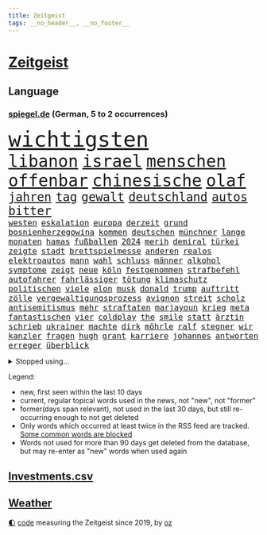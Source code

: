 ```yaml
---
title: Zeitgeist
tags: __no_header__, __no_footer__
---
```


# [Zeitgeist](https://oliz.io/zeitgeist/)

## Language

<h3><a href="https://www.spiegel.de" target="_blank">spiegel.de</a> (German, 5 to 2 occurrences)</h3>
<p style="font-family:monospace">
<span style="font-size:32pt"><a href="news_links.html#wichtigsten" class="current">wichtigsten</a></span>
<br>
<span style="font-size:25pt"><a href="news_links.html#libanon" class="current">libanon</a></span>
<span style="font-size:25pt"><a href="news_links.html#israel" class="current">israel</a></span>
<span style="font-size:25pt"><a href="news_links.html#menschen" class="current">menschen</a></span>
<span style="font-size:25pt"><a href="news_links.html#offenbar" class="current">offenbar</a></span>
<span style="font-size:25pt"><a href="news_links.html#chinesische" class="current">chinesische</a></span>
<span style="font-size:25pt"><a href="news_links.html#olaf" class="current">olaf</a></span>
<br>
<span style="font-size:18pt"><a href="news_links.html#jahren" class="current">jahren</a></span>
<span style="font-size:18pt"><a href="news_links.html#tag" class="current">tag</a></span>
<span style="font-size:18pt"><a href="news_links.html#gewalt" class="current">gewalt</a></span>
<span style="font-size:18pt"><a href="news_links.html#deutschland" class="current">deutschland</a></span>
<span style="font-size:18pt"><a href="news_links.html#autos" class="current">autos</a></span>
<span style="font-size:18pt"><a href="news_links.html#bitter" class="current">bitter</a></span>
<br>
<span style="font-size:12pt"><a href="news_links.html#westen" class="current">westen</a></span>
<span style="font-size:12pt"><a href="news_links.html#eskalation" class="current">eskalation</a></span>
<span style="font-size:12pt"><a href="news_links.html#europa" class="current">europa</a></span>
<span style="font-size:12pt"><a href="news_links.html#derzeit" class="current">derzeit</a></span>
<span style="font-size:12pt"><a href="news_links.html#grund" class="current">grund</a></span>
<span style="font-size:12pt"><a href="news_links.html#bosnienherzegowina" class="new">bosnienherzegowina</a></span>
<span style="font-size:12pt"><a href="news_links.html#kommen" class="current">kommen</a></span>
<span style="font-size:12pt"><a href="news_links.html#deutschen" class="current">deutschen</a></span>
<span style="font-size:12pt"><a href="news_links.html#münchner" class="current">münchner</a></span>
<span style="font-size:12pt"><a href="news_links.html#lange" class="current">lange</a></span>
<span style="font-size:12pt"><a href="news_links.html#monaten" class="current">monaten</a></span>
<span style="font-size:12pt"><a href="news_links.html#hamas" class="current">hamas</a></span>
<span style="font-size:12pt"><a href="news_links.html#fußballem" class="current">fußballem</a></span>
<span style="font-size:12pt"><a href="news_links.html#2024" class="current">2024</a></span>
<span style="font-size:12pt"><a href="news_links.html#merih" class="current">merih</a></span>
<span style="font-size:12pt"><a href="news_links.html#demiral" class="current">demiral</a></span>
<span style="font-size:12pt"><a href="news_links.html#türkei" class="current">türkei</a></span>
<span style="font-size:12pt"><a href="news_links.html#zeigte" class="current">zeigte</a></span>
<span style="font-size:12pt"><a href="news_links.html#stadt" class="current">stadt</a></span>
<span style="font-size:12pt"><a href="news_links.html#brettspielmesse" class="new">brettspielmesse</a></span>
<span style="font-size:12pt"><a href="news_links.html#anderen" class="current">anderen</a></span>
<span style="font-size:12pt"><a href="news_links.html#realos" class="new">realos</a></span>
<span style="font-size:12pt"><a href="news_links.html#elektroautos" class="current">elektroautos</a></span>
<span style="font-size:12pt"><a href="news_links.html#mann" class="current">mann</a></span>
<span style="font-size:12pt"><a href="news_links.html#wahl" class="current">wahl</a></span>
<span style="font-size:12pt"><a href="news_links.html#schluss" class="current">schluss</a></span>
<span style="font-size:12pt"><a href="news_links.html#männer" class="current">männer</a></span>
<span style="font-size:12pt"><a href="news_links.html#alkohol" class="current">alkohol</a></span>
<span style="font-size:12pt"><a href="news_links.html#symptome" class="new">symptome</a></span>
<span style="font-size:12pt"><a href="news_links.html#zeigt" class="current">zeigt</a></span>
<span style="font-size:12pt"><a href="news_links.html#neue" class="current">neue</a></span>
<span style="font-size:12pt"><a href="news_links.html#köln" class="current">köln</a></span>
<span style="font-size:12pt"><a href="news_links.html#festgenommen" class="current">festgenommen</a></span>
<span style="font-size:12pt"><a href="news_links.html#strafbefehl" class="current">strafbefehl</a></span>
<span style="font-size:12pt"><a href="news_links.html#autofahrer" class="current">autofahrer</a></span>
<span style="font-size:12pt"><a href="news_links.html#fahrlässiger" class="current">fahrlässiger</a></span>
<span style="font-size:12pt"><a href="news_links.html#tötung" class="current">tötung</a></span>
<span style="font-size:12pt"><a href="news_links.html#klimaschutz" class="current">klimaschutz</a></span>
<span style="font-size:12pt"><a href="news_links.html#politischen" class="current">politischen</a></span>
<span style="font-size:12pt"><a href="news_links.html#viele" class="current">viele</a></span>
<span style="font-size:12pt"><a href="news_links.html#elon" class="current">elon</a></span>
<span style="font-size:12pt"><a href="news_links.html#musk" class="current">musk</a></span>
<span style="font-size:12pt"><a href="news_links.html#donald" class="current">donald</a></span>
<span style="font-size:12pt"><a href="news_links.html#trump" class="current">trump</a></span>
<span style="font-size:12pt"><a href="news_links.html#auftritt" class="current">auftritt</a></span>
<span style="font-size:12pt"><a href="news_links.html#zölle" class="current">zölle</a></span>
<span style="font-size:12pt"><a href="news_links.html#vergewaltigungsprozess" class="current">vergewaltigungsprozess</a></span>
<span style="font-size:12pt"><a href="news_links.html#avignon" class="current">avignon</a></span>
<span style="font-size:12pt"><a href="news_links.html#streit" class="current">streit</a></span>
<span style="font-size:12pt"><a href="news_links.html#scholz" class="current">scholz</a></span>
<span style="font-size:12pt"><a href="news_links.html#antisemitismus" class="current">antisemitismus</a></span>
<span style="font-size:12pt"><a href="news_links.html#mehr" class="current">mehr</a></span>
<span style="font-size:12pt"><a href="news_links.html#straftaten" class="current">straftaten</a></span>
<span style="font-size:12pt"><a href="news_links.html#marjayoun" class="new">marjayoun</a></span>
<span style="font-size:12pt"><a href="news_links.html#krieg" class="current">krieg</a></span>
<span style="font-size:12pt"><a href="news_links.html#meta" class="current">meta</a></span>
<span style="font-size:12pt"><a href="news_links.html#fantastischen" class="new">fantastischen</a></span>
<span style="font-size:12pt"><a href="news_links.html#vier" class="current">vier</a></span>
<span style="font-size:12pt"><a href="news_links.html#coldplay" class="current">coldplay</a></span>
<span style="font-size:12pt"><a href="news_links.html#the" class="current">the</a></span>
<span style="font-size:12pt"><a href="news_links.html#smile" class="new">smile</a></span>
<span style="font-size:12pt"><a href="news_links.html#statt" class="current">statt</a></span>
<span style="font-size:12pt"><a href="news_links.html#ärztin" class="current">ärztin</a></span>
<span style="font-size:12pt"><a href="news_links.html#schrieb" class="current">schrieb</a></span>
<span style="font-size:12pt"><a href="news_links.html#ukrainer" class="current">ukrainer</a></span>
<span style="font-size:12pt"><a href="news_links.html#machte" class="current">machte</a></span>
<span style="font-size:12pt"><a href="news_links.html#dirk" class="current">dirk</a></span>
<span style="font-size:12pt"><a href="news_links.html#möhrle" class="new">möhrle</a></span>
<span style="font-size:12pt"><a href="news_links.html#ralf" class="current">ralf</a></span>
<span style="font-size:12pt"><a href="news_links.html#stegner" class="current">stegner</a></span>
<span style="font-size:12pt"><a href="news_links.html#wir" class="current">wir</a></span>
<span style="font-size:12pt"><a href="news_links.html#kanzler" class="current">kanzler</a></span>
<span style="font-size:12pt"><a href="news_links.html#fragen" class="current">fragen</a></span>
<span style="font-size:12pt"><a href="news_links.html#hugh" class="current">hugh</a></span>
<span style="font-size:12pt"><a href="news_links.html#grant" class="new">grant</a></span>
<span style="font-size:12pt"><a href="news_links.html#karriere" class="current">karriere</a></span>
<span style="font-size:12pt"><a href="news_links.html#johannes" class="new">johannes</a></span>
<span style="font-size:12pt"><a href="news_links.html#antworten" class="current">antworten</a></span>
<span style="font-size:12pt"><a href="news_links.html#erreger" class="current">erreger</a></span>
<span style="font-size:12pt"><a href="news_links.html#überblick" class="current">überblick</a></span>
</p>
<details>
<summary>Stopped using...</summary>
<p class="former" style="font-size:12pt">
2020(1444) regel(1444) bereich(1442) internationaler(1442) liverpool(1442) wichtigste(1442) besiegt(1441) häufig(1441) ifoinstitut(1441) jemand(1441) sitzt(1441) appelliert(1440) erfahren(1440) handeln(1440) kritisierte(1440) twitter(1440) verlegt(1440) ausnahmen(1439) beamten(1439) bedrohung(1439) bemüht(1439) flüchtlinge(1439) lager(1439) sicherheitsbehörden(1439) investoren(1438) jedem(1438) verunglückt(1438) zugang(1438) abstand(1437) ankündigung(1437) erscheinen(1437) geschäfte(1437) krankenhäuser(1437) verhängt(1437) 65(1436) erdoğan(1436) freiburg(1436) leid(1436) mordes(1436) rückschlag(1436) schlechten(1436) united(1436) meinem(1435) planeten(1435) studierenden(1435) bildung(1434) energien(1434) hoher(1434) liste(1434) preisen(1434) untersuchungen(1434) versteigert(1434) athleten(1433) gemeldet(1433) abgang(1432) strengere(1432) überlebte(1432) arbeitgeber(1431) bloß(1431) entdecken(1431) jahrhundert(1431) körperverletzung(1431) schuss(1431) 3000(1430) stoßen(1430) beschwerden(1429) verschwand(1428) eigener(1427) geburt(1427) gesetze(1427) jüngere(1427) ausbau(1426) 1500(1425) fortgesetzt(1425) 1000(1422) entscheidenden(1422) verteidigen(1422) gang(1420) ehe(1419) einschätzung(1418) geprägt(1418) mehrerer(1417) anzeichen(1416) hinten(1416) kevin(1416) schriftsteller(1415) visier(1415) rentner(1412) außerhalb(1411) spenden(1410) ältere(1410) bangen(1408) whatsapp(1407) abgeschlossen(1399) foto(1390) ära(1385) sachen(1363) berichtete(1341) josef(1293) lahm(1274) abgestürzt(1262) airline(1245) arbeitsmarkt(1211) 38(1209) vorsicht(1200) novak(1183) arme(1176) zugestimmt(1156) erfolgreichste(1144) dörfer(1135) moderner(1108) irritiert(1093) entstanden(1090) worum(1085) älteste(1081) fachkräfte(1072) magazin(1055) ostdeutschland(1051) schülerin(1049) verteidiger(1049) lieferungen(1048) betrüger(1044) fußballs(1029) airlines(1027) seltene(1020) texte(1006) kremlchef(1001) erschwert(993) gefechte(983) verkündete(982) lemke(979) schwieriger(976) desto(974) aufhören(950) brüder(946) gestärkt(933) nebenbei(920) baustelle(915) dilemma(906) kriegsbeginn(905) besetzten(899) fernen(883) hammer(874) isoliert(857) grünenpolitikerin(848) cannabis(844) titelverteidiger(841) jugendlicher(834) kühnert(833) verhaftung(830) weltrekord(826) schwimmen(821) newsletter(814) 16jähriger(806) trans(801) freispruch(780) subventionen(775) psychischen(772) pleiten(770) ganzes(761) frühjahr(756) antarktis(755) 63(753) rätseln(741) überreste(740) freigegeben(738) stemmen(733) emissionen(723) freundschaft(708) versehen(706) knappe(704) männliche(704) auszeichnung(699) geheim(669) kampfjets(666) finanzaufsicht(665) testet(662) roland(660) djokovic(655) reisende(655) fenster(654) gesagt(651) flogen(649) regierende(647) colorado(645) trauern(642) gestalten(640) tauchte(640) opfers(637) wiener(636) praxis(633) tourismus(629) geschwister(623) aussieht(620) pokal(620) viertagewoche(619) boom(618) christdemokraten(617) leistungen(610) minderjährige(609) islamistischen(603) openai(597) jene(596) baden(591) bürokratie(591) ausgerufen(588) eskalierte(587) dennis(583) karin(582) wahlsieger(580) dfbpokal(579) attackieren(578) wegner(576) zuckerberg(573) instituts(571) lieferte(569) unterbrechung(567) ausschluss(566) zogen(556) höcke(555) protestaktion(545) bestreiten(543) sommerspielen(535) startete(531) 13jährige(528) spiegeltalk(528) 800(522) dringt(522) wärmepumpe(519) kleinflugzeug(515) härtere(511) beine(510) hoeneß(510) arbeiter(509) katrin(503) luxus(503) horror(502) mühe(496) drogenhandel(485) mahnen(481) gegners(471) beckenbauer(467) objekte(467) spahn(463) einbringen(457) stellvertretende(455) milliardenschweren(452) zügen(450) abends(446) quellen(444) lebend(442) 30jähriger(441) pass(436) heimem(435) goldene(429) dfbfrauen(427) unterscheiden(422) politikerinnen(420) heim(418) teuerste(414) psyche(408) folter(406) geöffnet(405) niemanden(405) albtraum(403) belohnt(403) abschieben(397) hartes(397) ausscheiden(394) rasche(394) amerikanischen(388) angefahren(388) bedauert(386) spanischer(386) tisch(384) kontrollverlust(377) onkel(376) reformiert(374) sperrte(374) anläuft(367) düsteren(367) streaminganbietern(367) archäologen(365) spdgeneralsekretär(364) kimmich(362) vergehen(358) singen(355) harsche(354) verheiratet(354) dankbar(350) organisatoren(350) proben(350) eröffnung(348) eustaaten(348) weinen(346) begründet(343) hackerangriff(340) böse(336) nominierung(331) stimmte(331) einfachen(328) lasst(328) ratschläge(326) damaskus(325) gazastreifens(325) hamasanführer(325) hongkong(325) hamasgeiseln(323) interne(319) schwaben(317) luxushotel(316) neonazis(314) abfall(312) recep(311) tayyip(311) beihilfe(310) herbe(310) ernsthafte(309) lernte(307) stille(305) aufwand(304) 16jährigen(302) schwindet(302) veränderung(302) wegfallen(302) friedlich(300) airports(297) magic(297) fluggäste(296) nürnberger(296) britisches(294) kostenlos(294) beteiligen(283) bedrängnis(282) unverletzt(282) verspätung(281) bernd(280) dialoge(280) zerstritten(280) po(278) exprofi(276) zuversichtlich(276) abgeordneter(274) vergleichsweise(273) versteht(273) gera(272) präsent(272) giftige(270) grundgesetz(270) hungern(269) vorfällen(269) fortschritte(268) roberts(267) flagge(266) riesigen(266) sekeinsatz(265) staatssekretär(265) fabrik(263) kragen(263) dreyer(262) machtwechsel(262) athen(261) interessieren(258) melanie(257) körperlich(253) australischer(250) le(250) verpflichten(250) audi(248) normalerweise(248) firmenchef(247) disney+(244) erfolgreichen(243) kinos(241) zeitenwende(241) halbinsel(239) katz(239) 2009(238) spektakuläres(238) hai(237) holten(236) darsteller(234) gefühlt(232) klamotten(232) gegenmaßnahmen(229) pünktlich(229) jagt(228) milch(228) piloten(228) 160(227) charlotte(227) lutz(227) stellung(227) territorium(226) begraben(225) konkurrentin(225) original(225) strategisch(225) wüste(225) contest(224) eurovision(224) insolvente(224) entscheidender(223) manipulation(222) ravensburg(222) 64(220) reihenweise(220) sophie(220) gitarrist(219) ausüben(218) hitlergruß(218) weichen(217) gelegene(215) landrat(215) riefen(215) verbotene(215) zerlegt(215) wald(213) schwein(212) vorgesehen(212) extremismus(210) boateng(209) jérôme(209) sportlichen(208) jordan(207) siebten(206) verzögern(206) lebenswerk(205) blau(204) chinesisches(204) geschichten(204) regenfällen(204) selbstverständlich(204) unmöglich(204) haustür(203) sinkenden(203) schreibtisch(202) schwimmer(202) pfiff(200) befragt(199) oberhausen(198) bluttat(197) wildtiere(197) schwerem(195) reklamiert(194) seltsamen(194) aktualisiert(193) fußgänger(193) beruflich(190) einfuhr(190) mongolei(190) aktivitäten(189) georg(189) abwesenheit(188) dortmunds(187) dublin(187) versöhnung(186) aufgelegt(185) raffinerie(185) bulgarien(184) schulter(184) thüringische(184) ampelpolitiker(183) ringe(182) ostdeutscher(181) andrang(180) bodo(180) bundesamtes(180) stemmt(180) vermont(180) lizenz(179) mail(179) monster(179) nordrheinwestfalens(179) landeskriminalamt(177) schnellste(177) vertritt(177) zeichner(177) schöne(176) gates(175) vorlage(175) wahren(175) messerangriff(173) balkon(171) aktie(169) antreibt(169) anwesen(168) strahlkraft(168) techkonzerne(168) brachen(167) kasia(167) lenhardt(167) irren(164) jansen(164) menschenrechtler(164) vegane(164) gruß(163) kibbuz(163) brutale(162) integration(162) kretschmann(162) rekorde(162) attraktiv(161) schweine(161) züchten(161) graz(160) wout(160) studio(159) erneuert(158) paket(158) wehrmacht(158) trikots(157) fußballers(156) lebenslanger(156) machtübernahme(154) promis(154) wolke(154) mosel(153) baron(152) breitet(152) steine(152) tierreich(152) affären(151) giftig(151) sportwetten(151) wohngebiet(151) gemalt(150) wahlheimat(149) entzündete(147) konzerten(146) rotterdam(146) abnehmen(145) haushalten(145) figuren(144) immobilienkauf(144) schwangere(144) worüber(143) wahlkampfauftritt(142) salvador(141) dreckig(140) kreativen(140) attackierte(139) fti(139) kultusministerkonferenz(139) wittert(139) parkplatz(138) dicke(137) regelung(137) triumphierte(137) nachnamen(136) videobeweis(136) massentourismus(135) vorfalls(135) angeschlossen(134) blüht(134) einschüchtern(134) geparktes(134) kehren(134) sprecher(134) ultimative(134) islam(132) afdlandrat(130) erlebten(130) sesselmann(130) straftat(130) var(130) afdspitzenkandidat(129) fix(129) liest(129) verbrecher(129) verdichten(129) vergangenem(129) veteran(129) amtsträger(128) weibchen(128) forschenden(127) geiseldeal(127) hathaway(127) lachs(127) ausbreitung(126) engagierte(126) steigert(126) verbessert(126) 28jährige(125) versunkene(125) spitzenkandidatin(124) 26000(123) hitzige(123) impfstoffe(123) mix(123) heimspiel(122) jenna(122) landsleute(122) ortega(122) prinzip(122) tischtennis(122) begeisterung(121) bilden(121) intensiven(121) kanzlerschaft(121) kooperieren(121) leclerc(120) entzündet(119) me(119) schlacht(119) spanier(119) antidepressiva(118) aufbauen(118) einzig(118) mitgliedschaft(118) polizeiangaben(118) rutschen(118) spontane(118) auszubildende(117) entsprechend(116) triathlon(116) funktionär(115) schärferes(115) enkelin(114) geteilt(114) ibiza(114) ehesten(113) reus(113) 39jährige(112) robin(112) schauspielers(112) brandgefahr(111) clooney(111) helgoland(111) match(111) nacheinander(111) wahlomat(111) schumachers(110) grand(109) ausbreiten(108) beeinträchtigt(108) bewertung(108) gewaltigen(107) lindemann(107) verschiedener(107) verteilen(107) befragen(106) blake(106) lively(106) muscheln(106) reeperbahn(106) tinder(106) besiegte(105) kriegskabinett(105) cooper(104) fossilen(104) zitiert(104) ähnelt(104) trainierte(103) verspätungen(103) einschlafen(102) frisst(102) stich(102) tierischer(102) satire(101) shitstorm(101) alassad(100) eishockeyprofi(100) linkenpolitikerin(100) sturmböen(100) margaret(99) memes(99) pflanze(98) vergeltungsangriff(98) landesweiten(97) transfers(97) verwaltungsgericht(97) bezahlbare(96) fluch(96) militäraktion(96) sinwar(96) verlorenen(96) double(95) litt(95) 128(94) f16(94) jodie(94) staatsbürgerschaft(94) vorkehrungen(94) erobern(93) füreinander(93) hinein(93) kidman(93) achtelfinale(92) brad(92) pitt(92) unzufrieden(92) verbrauchern(92) mörtel(91) mörtels(91) nervös(91) psychotherapie(91) reisekonzern(91) vollrausch(91) belastend(90) eingeschüchtert(90) existieren(90) lauterbachs(90) millionenfach(90) retteten(90) seltenen(90) bekanntwerden(89) boxerin(89) faktor(89) núñez(89) oberbürgermeisters(89) verlieh(89) alejandro(88) ask(88) atem(88) briefwahlstimmen(88) gefangen(88) lindenberg(88) linzer(88) marktplatz(88) nazideutschland(88) nebulös(88) täuschung(88) vorsichtig(88) exfreundin(87) gabriel(87) industriestandort(87) lautsprecher(87) mitentscheiden(87) mitschuld(87) netflixdoku(87) spielberechtigung(87) kravitz(86) theodor(86) wahlzettel(86) wdr(86) gelebt(85) einschulung(84) jusochef(84) lobes(84) türmer(84) alkoholeinfluss(83) datingapp(83) erlebnis(83) nostalgie(83) struktur(83) unterschrieb(83) dominante(82) dschungelcamp(82) gefährten(82) häusliche(82) zuge(82) bergtour(81) westküste(81) einpacken(80) finanzspritze(80) four(80) gosens(79) gündoğan(79) königliche(79) revidierte(79) sanktionieren(79) tsv(79) waffenrecht(79) amazonserie(78) bbcbericht(78) eingerichtet(78) sperren(78) abgelöst(77) geschehnisse(77) messerangriffe(77) sorgerechtsstreit(77) unsicher(77) 49jähriger(76) draisaitl(76) edmonton(76) huscht(76) oilers(76) rivale(76) steckte(76) usluftfahrtbehörde(76) ussoldaten(76) anja(75) bekamen(75) rützel(75) tops(75) ewiger(74) hofer(74) mitteilung(74) nachrichtenmann(74) raffinerien(74) schillerndsten(74) bauzinsen(73) drinks(73) entkam(73) gekürzt(73) gezeugt(73) hogan(73) hulk(73) 30jährige(72) canyon(72) führungspositionen(72) handelfmeter(72) hilferufe(72) lord(72) mick(72) nuri(72) spitzengespräch(72) stach(72) steuerte(72) verpatzte(72) şahin(72) abzusichern(71) auszutricksen(71) branchenkenner(71) flops(71) folgenschwerer(71) linkenabgeordnete(71) umstrittenem(71) unteren(71) verstörend(71) 41(70) haptik(70) jagte(70) preisschild(70) unmögliche(70) antwerpen(69) externe(69) ministeriumsmitarbeiter(69) nationalistischer(69) rubens(69) vorrunde(69) auszugeben(68) selbstzweifel(68) spielführer(68) startrampen(68) arbeitstage(67) ex(67) fauci(67) kalender(67) kinderbuch(67) messenger(67) pflanzenarten(67) pieper(67) prozesses(67) versteigerung(67) weiche(67) ausdrücklich(66) billion(66) formel1team(66) genua(66) lebe(66) paarung(66) scheinbar(66) antiterroreinsatz(65) dieselbe(65) drehten(65) ebike(65) elblandrevolte(65) geschwiegen(65) kroatischen(65) oberhaupt(65) reanimation(65) armutsgefährdung(64) bootsausflug(64) ertrunken(64) fahrerwertung(64) gedachten(64) gefehlt(64) glaube(64) inside(64) izmir(64) lehrerzimmer(64) offenem(64) spürt(64) telemedizin(64) unermüdlich(64) 3500(63) badenberg(63) badmintonspieler(63) erwarte(63) feiergesellschaft(63) justizsenatorin(63) kraftwerks(63) rekordvertrag(63) autodach(62) dittrich(62) kompetenzen(62) angststörungen(61) bundespolitik(61) dfbpräsident(61) genügen(61) gere(61) nationalisten(61) neuendorf(61) outete(61) pretty(61) regelt(61) reiseziele(61) finanzministerin(60) gewaltvorwürfe(60) gregg(60) lebensversicherung(60) milliardären(60) sonneberg(60) überlastung(60) berkshire(59) biles(59) buffett(59) giacomo(59) investmentfirma(59) löschte(59) paradox(59) simone(59) sturzflut(59) tatum(59) warren(59) armutsgefährdet(58) gejubelt(58) deutschlandweit(57) kamerun(57) lacht(57) modus(57) rücktritte(57) swipen(57) windgeschwindigkeiten(57) abwegen(56) ausgeschieden(56) filiale(56) jamaika(56) ostfriesland(56) privatleben(56) beteiligte(55) entpuppen(55) gruppierung(55) schwefeldioxid(55) wohnraum(55) comingout(54) gelähmt(54) lektüre(54) 41jährigen(53) breit(53) freiwilligen(53) glen(53) grandslamturnieren(53) powell(53) rebellion(53) samsung(53) verwerflich(53) besichtigen(52) ilmenau(52) landtage(52) staatskonzern(52) zweitligist(52) abschiebepläne(51) guide(51) invasive(51) klinikaufenthalt(51) reeves(51) trennungen(51) wettert(51) glücklicher(50) rbb(50) schwierigen(50) stechen(50) verfolgten(50) verzweifelt(50) willi(50) bswchefin(49) falcon(49) kolumbianischen(49) stadtfest(49) startverbot(49) südamerikameisterschaft(49) wrestler(49) potenzielle(48) turm(48) uruguayische(48) übersehen(48) diekmann(47) muhammad(47) thailändischen(47) 109(46) andrea(46) aufteilung(46) ruheständler(46) schlichten(46) schädigen(46) sorgfältig(46) sorte(46) verdreifacht(46) winterkorn(46) 36jährige(45) besuche(45) konservativ(45) neuzugang(45) pascal(45) scharfschützen(45) staubsauger(45) stiller(45) streitpunkt(45) videoanalyse(45) hinterbliebenen(44) rückruf(44) gass(43) japanischem(43) verhältnissen(43) winken(43) abgebogen(42) görlitz(42) klaffen(42) kürzungen(42) radstar(42) sechster(42) unerträglich(42) wesen(42) interessanter(41) lake(41) austausch(40) bayernprofi(40) gestaltet(40) imageproblem(40) kreuzfahrt(40) privatjets(40) sahelzone(40) täters(40) anstrengend(39) ber(39) bond(39) bundesjustizminister(39) längeren(39) redete(39) rufe(39) tierpflegerin(39) zeitmanagement(39) zweck(39) 1993(38) betriebsrat(38) hauptstadtflughafen(38) israelpalästinakonflikt(38) längen(38) neidisch(38) waldweg(38) wertschätzung(38) 81(37) aussichtsturm(37) eigens(37) keanu(37) klimafreundlich(37) nahostexperte(37) priorität(37) rekordzeit(37) sicherer(37) siedlungspolitik(37) freistaat(36) newcomer(36) siena(36) teamkollege(36) verbraucherstimmung(36) vermögens(36) zentrums(36) afghanen(35) ansbach(35) assad(35) baschar(35) prostitution(35) shirin(35) zehnten(35) eindringliche(34) hüller(34) japankäfer(34) notlanden(34) quadratkilometer(34) sachsenwahl(34) täte(34) zwist(34) bronzemedaille(33) entführer(33) kollektive(33) kühlschrank(33) orks(33) rampenlicht(33) renommiertesten(33) silbermedaille(33) verfechter(33) bagger(32) gehofft(32) geländegewinne(32) hey(32) manipulierte(32) sportwelt(32) tenniswelt(32) zufahrt(32) 1943(31) auslandsjahr(31) entlassungen(31) leistet(31) lüften(31) rennfahrer(31) rückschläge(31) stall(31) valentina(31) vermeidet(31) 69(30) dschungel(30) gehörten(30) haniyyeh(30) konjunkturflaute(30) rudereiner(30) triathlet(30) verstimmungen(30) bizarrer(29) bogenschießen(29) einhalt(29) irgendetwas(29) mund(29) siedler(29) ausbildungsplätze(28) eigenheimbesitzer(28) fremd(28) gefangenen(28) gelegentlich(28) geschädigt(28) konzernchef(28) modekette(28) schätzungsweise(28) verbrennungsmotor(28) zusammengestellt(28) übertroffen(28) durcheinander(27) norwegischen(27) henrik(26) kabelschächte(26) schwede(26) vorschlägen(26) zeitreise(26) amtssitz(25) fuad(25) gelungenen(25) gnadenlos(25) härtesten(25) shukr(25) trauriger(25) verbannt(25) vermeintlichen(25) abgewickelt(24) beobachtete(24) hamaschef(24) konzerts(24) lebzeiten(24) lichtblick(24) unterhaltsam(24) beschrieben(23) ehlers(23) restrukturierung(23) antrainierte(22) fechten(22) lópez(22) menschenmenge(22) mitbewohner(22) strömung(22) wiegen(22) würdigte(22) eusanktionen(21) harrys(21) ifoinstituts(21) schlagersängerin(21) 46jährige(20) anziehen(20) belästigungen(20) gecancelt(20) göteborg(20) kopfschmerzen(20) körpers(20) lohnsteigerungen(20) male(20) rückten(20) schwimmerin(20) stabhochsprung(20) stahlsparte(20) abrissarbeiten(19) boeingmaschine(19) flugs(19) innenstädten(19) kurskoffensive(19) leonie(19) meldungen(19) sofa(19) spürbare(19) terrors(19) unübersichtlich(19) evakuierte(18) geschaffen(18) löscharbeiten(18) sturmböe(18) vorgedrungen(18) wiederentdeckt(18) yahya(18) betrunkene(17) charmante(17) kabul(17) kokainaffäre(17) messerverbote(17) sahen(17) amtes(16) danny(16) gescheiterte(16) mpoxvariante(16) reallöhne(16) sandhausen(16) schuster(16) schwedt(16) 350000(15) arne(15) auswandern(15) bergung(15) diesjährige(15) liege(15) parallelen(15) slot(15) waschen(15) absprung(14) escort(14) großangriff(14) seas(14) serenade(14) sonntagvormittag(14) visa(14) cora(13) ernüchtert(13) gelangt(13) gittern(13) ikea(13) internationalem(13) lautstark(13) reifer(13) badegäste(12) belarussische(12) gazagrenze(12) pointen(12) tobte(12) ajax(11) channing(11) gegenden(11) geschlechterdebatte(11) ukraineoffensive(11)
</p>
</details>
<p>Legend:
<ul>
<li><span class="new">new</span>, first seen within the last 10 days</li>
<li><span class="current">current</span>, regular topical words used in the news, not "new", not "former"</li>
<li><span class="former">former(days span relevant)</span>, not used in the last 30 days, but still re-occurring enough to not get deleted</li>
<li>Only words which occurred at least twice in the RSS feed are tracked. <a href="language/filters.py">Some common words are blocked</a></li>
<li>Words not used for more than 90 days get deleted from the database, but may re-enter as "new" words when used again</li>
</ul>
</p>

## [Investments](investments.html)[.csv](investments.csv)

## [Weather](weather.html)

<footer>
<a href="javascript:toggleTheme()" class="nav">🌓</a>
<a href="https://github.com/ooz/zeitgeist">code</a> measuring the Zeitgeist since 2019, by <a href="https://oliz.io">oz</a>
</footer>
